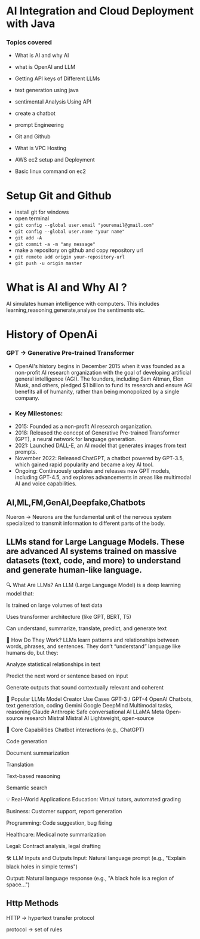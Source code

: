 # AI Integration and Cloud Deployment with Java

### Topics covered

- What is AI and why AI
- what is OpenAI and LLM
- Getting API keys of Different LLMs
- text generation using java
- sentimental Analysis Using API
- create a chatbot
- prompt Engineering

- Git and Github
- What is VPC Hosting
- AWS ec2 setup and Deployment
- Basic linux command on ec2

# Setup Git and Github

- install git for windows
- open terminal
- `git config --global user.email "youremail@gmail.com"`
- `git config --global user.name "your name"`
- `git add -A`
- `git commit -a -m "any message"`
- make a repository on github and copy repository url
- `git remote add origin your-repository-url`
- `git push -u origin master`


# What is AI and Why AI ?

AI simulates human intelligence  with computers.
This includes learning,reasoning,generate,analyse the sentiments etc.

# History of OpenAi  
### GPT -> Generative Pre-trained Transformer

- OpenAI's history begins in December 2015 when it was founded as a non-profit AI research organization with the goal of developing artificial general intelligence (AGI). The founders, including Sam Altman, Elon Musk, and others, pledged $1 billion to fund its research and ensure AGI benefits all of humanity, rather than being monopolized by a single company.
- ### Key Milestones:
- 2015: Founded as a non-profit AI research organization.
- 2018: Released the concept of Generative Pre-trained Transformer (GPT), a neural network for language generation.
- 2021: Launched DALL-E, an AI model that generates images from text prompts.
- November 2022: Released ChatGPT, a chatbot powered by GPT-3.5, which gained rapid popularity and became a key AI tool.
- Ongoing: Continuously updates and releases new GPT models, including GPT-4.5, and explores advancements in areas like multimodal AI and voice capabilities.

## AI,ML,FM,GenAI,Deepfake,Chatbots

Nueron -> Neurons are the fundamental unit of the nervous system specialized to transmit information to different parts of the body.

## LLMs stand for Large Language Models. These are advanced AI systems trained on massive datasets (text, code, and more) to understand and generate human-like language.

🔍 What Are LLMs?
An LLM (Large Language Model) is a deep learning model that:

Is trained on large volumes of text data

Uses transformer architecture (like GPT, BERT, T5)

Can understand, summarize, translate, predict, and generate text

🧠 How Do They Work?
LLMs learn patterns and relationships between words, phrases, and sentences. They don’t “understand” language like humans do, but they:

Analyze statistical relationships in text

Predict the next word or sentence based on input

Generate outputs that sound contextually relevant and coherent

🚀 Popular LLMs
Model	Creator	Use Cases
GPT-3 / GPT-4	OpenAI	Chatbots, text generation, coding
Gemini	Google DeepMind	Multimodal tasks, reasoning
Claude	Anthropic	Safe conversational AI
LLaMA	Meta	Open-source research
Mistral	Mistral AI	Lightweight, open-source

🔧 Core Capabilities
Chatbot interactions (e.g., ChatGPT)

Code generation

Document summarization

Translation

Text-based reasoning

Semantic search

💡 Real-World Applications
Education: Virtual tutors, automated grading

Business: Customer support, report generation

Programming: Code suggestion, bug fixing

Healthcare: Medical note summarization

Legal: Contract analysis, legal drafting

🛠️ LLM Inputs and Outputs
Input: Natural language prompt (e.g., "Explain black holes in simple terms")

Output: Natural language response (e.g., "A black hole is a region of space...")


## Http Methods

HTTP -> hypertext transfer protocol 

protocol -> set of rules
